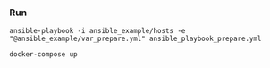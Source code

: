 ### Run

```
ansible-playbook -i ansible_example/hosts -e "@ansible_example/var_prepare.yml" ansible_playbook_prepare.yml
```

```
docker-compose up
```
